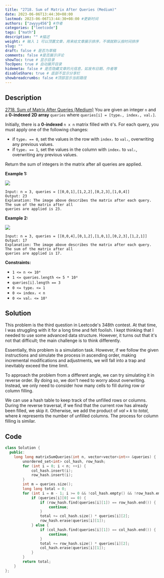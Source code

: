 ```yaml
---
title: "2718. Sum of Matrix After Queries (Medium)"
date: 2023-06-06T13:44:30+08:00
lastmod: 2023-06-06T13:44:30+08:00 #更新时间
authors: ["zwyyy456"] #作者
categories: ["leetcode"]
tags: ["math"]
description: "" #描述
weight: # 输入 1 可以顶置文章，用来给文章展示排序，不填就默认按时间排序
slug: ""
draft: false # 是否为草稿
comments: false #是否展示评论
showToc: true # 显示目录
TocOpen: true # 自动展开目录
hidemeta: false # 是否隐藏文章的元信息，如发布日期、作者等
disableShare: true # 底部不显示分享栏
showbreadcrumbs: false #顶部显示当前路径
---
```

## Description
[2718. Sum of Matrix After Queries (Medium)](https://leetcode.com/problems/sum-of-matrix-after-queries/)
You are given an integer `n` and a **0-indexed** **2D array** `queries` where `queries[i] = [typeᵢ,
indexᵢ, valᵢ]`.

Initially, there is a **0-indexed** `n x n` matrix filled with `0`'s. For each query, you must apply
one of the following changes:

- if `typeᵢ == 0`, set the values in the row with `indexᵢ` to `valᵢ`, overwriting any previous
values.
- if `typeᵢ == 1`, set the values in the column with `indexᵢ` to `valᵢ`, overwriting any previous
values.

Return the sum of integers in the matrix after all queries are applied.

**Example 1:**

![](https://pic-upyun.zwyyy456.tech/smms/2023-12-26-065318.png)

```
Input: n = 3, queries = [[0,0,1],[1,2,2],[0,2,3],[1,0,4]]
Output: 23
Explanation: The image above describes the matrix after each query. The sum of the matrix after all
queries are applied is 23.

```

**Example 2:**

![](https://pic-upyun.zwyyy456.tech/smms/2023-12-26-065319.png)

```
Input: n = 3, queries = [[0,0,4],[0,1,2],[1,0,1],[0,2,3],[1,2,1]]
Output: 17
Explanation: The image above describes the matrix after each query. The sum of the matrix after all
queries are applied is 17.

```

**Constraints:**

- `1 <= n <= 10⁴`
- `1 <= queries.length <= 5 * 10⁴`
- `queries[i].length == 3`
- `0 <= typeᵢ <= 1`
- `0 <= indexᵢ < n`
- `0 <= valᵢ <= 10⁵`

## Solution
This problem is the third question in Leetcode's 348th contest. At that time, I was struggling with it for a long time and felt foolish. I kept thinking that I needed to use some advanced data structure. However, it turns out that it's not that difficult; the main challenge is to think differently.

Essentially, this problem is a simulation task. However, if we follow the given instructions and simulate the process in ascending order, making incremental modifications and adjustments, we will fall into a trap and inevitably exceed the time limit.

To approach the problem from a different angle, we can try simulating it in reverse order. By doing so, we don't need to worry about overwriting. Instead, we only need to consider how many cells to fill during row or column filling.

We can use a hash table to keep track of the unfilled rows or columns. During the reverse traversal, if we find that the current row has already been filled, we skip it. Otherwise, we add the product of $val \times k$ to $total$, where $k$ represents the number of unfilled columns. The process for column filling is similar.

## Code
```cpp
class Solution {
  public:
    long long matrixSumQueries(int n, vector<vector<int>> &queries) {
        unordered_set<int> col_hash, row_hash;
        for (int i = 0; i < n; ++i) {
            col_hash.insert(i);
            row_hash.insert(i);
        }
        int m = queries.size();
        long long total = 0;
        for (int i = m - 1; i >= 0 && !col_hash.empty() && !row_hash.empty(); --i) {
            if (queries[i][0] == 0) {
                if (row_hash.find(queries[i][1]) == row_hash.end()) {
                    continue;
                }
                total += col_hash.size() * queries[i][2];
                row_hash.erase(queries[i][1]);
            } else {
                if (col_hash.find(queries[i][1]) == col_hash.end()) {
                    continue;
                }
                total += row_hash.size() * queries[i][2];
                col_hash.erase(queries[i][1]);
            }
        }
        return total;
    }
};
```


